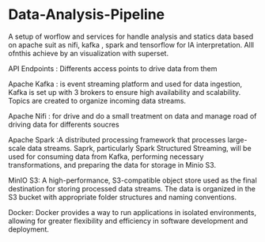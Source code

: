# Data-Analysis-Pipeline
A setup of worflow and services for handle analysis and statics data based on apache suit as nifi, kafka , spark and tensorflow for IA interpretation. Alll ofnthis achieve by an visualization with superset.


API Endpoints : Differents access points to drive data from them

Apache Kafka : is event streaming platform and used for data ingestion, Kafka is set up with 3 brokers to ensure high availability and scalability. Topics are created to organize incoming data streams.

Apache Nifi : for drive and do a small treatment on data and manage road of driving data for differents soucres

Apache Spark :A distributed processing framework that processes large-scale data streams. Saprk, particularly Spark Structured Streaming, will be used for consuming data from Kafka, performing necessary transformations, and preparing the data for storage in Minio S3.

MinIO S3: A high-performance, S3-compatible object store used as the final destination for storing processed data streams. The data is organized in the S3 bucket with appropriate folder structures and naming conventions.

Docker: Docker provides a way to run applications in isolated environments, allowing for greater flexibility and efficiency in software development and deployment.
